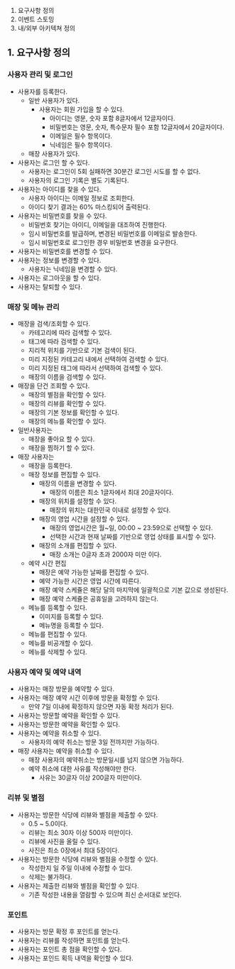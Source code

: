 1. 요구사항 정의
2. 이벤트 스토밍
3. 내/외부 아키텍쳐 정의

## 1. 요구사항 정의

### 사용자 관리 및 로그인
- 사용자를 등록한다.
    - 일반 사용자가 있다.
        - 사용자는 회원 가입을 할 수 있다.
            - 아이디는 영문, 숫자 포함 8글자에서 12글자이다.
            - 비밀번호는 영문, 숫자, 특수문자 필수 포함 12글자에서 20글자이다.
            - 이메일은 필수 항목이다.
            - 닉네임은 필수 항목이다.
    - 매장 사용자가 있다.
- 사용자는 로그인 할 수 있다.
    - 사용자는 로그인이 5회 실패하면 30분간 로그인 시도를 할 수 없다.
    - 사용자의 로그인 기록은 별도 기록된다.
- 사용자는 아이디를 찾을 수 있다.
    - 사용자 아이디는 이메일 정보로 조회한다.
    - 아이디 찾기 결과는 60% 마스킹되어 출력된다.
- 사용자는 비밀번호를 찾을 수 있다.
    - 비밀번호 찾기는 아이디, 이메일을 대조하여 진행한다.
    - 임시 비밀번호를 발급하며, 변경된 비밀번호를 이메일로 발송한다.
    - 임시 비밀번호로 로그인한 경우 비밀번호 변경을 요구한다.
- 사용자는 비밀번호를 변경할 수 있다.
- 사용자는 정보를 변경할 수 있다.
    - 사용자는 닉네임을 변경할 수 있다.
- 사용자는 로그아웃을 할 수 있다.
- 사용자는 탈퇴할 수 있다.

### 매장 및 메뉴 관리
- 매장을 검색/조회할 수 있다.
    - 카테고리에 따라 검색할 수 있다.
    - 태그에 따라 검색할 수 있다.
    - 지리적 위치를 기반으로 기본 검색이 된다.
    - 미리 지정된 카테고리 내에서 선택하여 검색할 수 있다.
    - 미리 지정된 태그에 따라서 선택하여 검색할 수 있다.
    - 매장의 이름을 검색할 수 있다.
- 매장을 단건 조회할 수 있다.
    - 매장의 별점을 확인할 수 있다.
    - 매장의 리뷰를 확인할 수 있다.
    - 매장의 기본 정보를 확인할 수 있다.
    - 매장의 메뉴를 확인할 수 있다.
- 일반사용자는
    - 매장을 좋아요 할 수 있다.
    - 매장을 찜하기 할 수 있다.
- 매장 사용자는
    - 매장을 등록한다.
    - 매장 정보를 편집할 수 있다.
        - 매장의 이름을 변경할 수 있다.
            - 매장의 이름은 최소 1글자에서 최대 20글자이다.
        - 매장의 위치를 설정할 수 있다.
            - 매장의 위치는 대한민국 이내로 설정할 수 있다.
        - 매장의 영업 시간을 설정할 수 있다.
            - 매장의 영업시간은 월~일, 00:00 ~ 23:59으로 선택할 수 있다.
            - 선택한 시간과 현재 날짜를 기반으로 영업 상태를 표시할 수 있다.
        - 매장의 소개를 편집할 수 있다.
            - 매장 소개는 0글자 초과 2000자 미만 이다.
    - 예약 시간 편집
        - 매장은 예약 가능한 날짜를 편집할 수 있다.
        - 예약 가능한 시간은 영업 시간에 따른다.
        - 매장 예약 스케쥴은 해당 달의 마지막에 일괄적으로 기본 값으로 생성된다.
        - 매장 예약 스케쥴은 공휴일을 고려하지 않는다.
    -  메뉴를 등록할 수 있다.
        - 이미지를 등록할 수 있다.
        - 메뉴명을 등록할 수 있다.
    - 메뉴를 편집할 수 있다.
    - 메뉴를 비공개할 수 있다.
    - 메뉴를 삭제할 수 있다.

### 사용자 예약 및 예약 내역
- 사용자는 매장 방문을 예약할 수 있다.
- 사용자는 매장 예약 시간 이후에 방문을 확정할 수 있다.
    - 만약 7일 이내에 확정하지 않으면 자동 확정 처리가 된다.
- 사용자는 방문할 예약을 확인할 수 있다.
- 사용자는 방문한 예약을 확인할 수 있다.
- 사용자는 예약을 취소할 수 있다.
    - 사용자의 예약 취소는 방문 3일 전까지만 가능하다.
- 매장 사용자는 예약을 취소할 수 있다.
    - 매장 사용자의 예약취소는 방문일시를 넘지 않으면 가능하다.
    - 예약 취소에 대한 사유를 작성해야만 한다.
        - 사유는 30글자 이상 200글자 미만이다.

### 리뷰 및 별점
- 사용자는 방문한 식당에 리뷰와 별점을 제출할 수 있다.
    - 0.5 ~ 5.0이다.
    - 리뷰는 최소 30자 이상 500자 미만이다.
    - 리뷰에 사진을 올릴 수 있다.
    - 사진은 최소 0장에서 최대 5장이다.
- 사용자는 방문한 식당에 리뷰와 별점을 수정할 수 있다.
    - 작성한지 일 주일 이내에 수정할 수 있다.
    - 삭제는 불가하다.
- 사용자는 제출한 리뷰와 별점을 확인할 수 있다.
    - 기존 작성한 내용을 열람할 수 있으며 최신 순서대로 보인다.


### 포인트
- 사용자는 방문 확정 후 포인트를 얻는다.
- 사용자는 리뷰를 작성하면 포인트를 얻는다.
- 사용자는 포인트 총 점을 확인할 수 있다.
- 사용자는 포인드 획득 내역을 확인할 수 있다.

